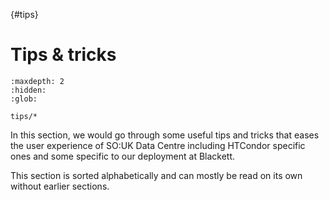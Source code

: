 {#tips}
# Tips & tricks

```{toctree}
:maxdepth: 2
:hidden:
:glob:

tips/*
```

In this section, we would go through some useful tips and tricks that eases the user experience of SO:UK Data Centre including HTCondor specific ones and some specific to our deployment at Blackett.

This section is sorted alphabetically and can mostly be read on its own without earlier sections.
